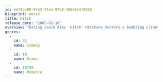 ```yaml
---
id: ee74ac09-97b3-4fed-97b2-4d505c1f0882
blueprint: movie
title: Hitch
release_date: '2005-02-10'
overview: "Dating coach Alex 'Hitch' Hitchens mentors a bumbling client, Albert, who hopes to win the heart of the glamorous Allegra Cole. While Albert makes progress, Hitch faces his own romantic setbacks when proven techniques fail to work on Sara Melas, a tabloid reporter digging for dirt on Allegra Cole's love life. When Sara discovers Hitch's connection to Albert – now Allegra's boyfriend – it threatens to destroy both relationships."
genres:
  -
    id: 35
    name: Comedy
  -
    id: 18
    name: Drama
  -
    id: 10749
    name: Romance
---
```

